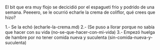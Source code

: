 [//]: # (Diana:)
[//]: # (hablar-con-hugo.md)
[//]: # (brincar-de-gusto.md)
[//]: # (alguno otro de tu preferencia)

El bit que era muy flojo se decicidió por el espagueti frio y podrido de una semana. 
Peeeero, se le ocurrió echarle la crema de coliflor, qué crees que hizo?

1.- Se la echó (echarle-la-crema.md)
2.- (Se puso a llorar porque no sabía que hacer con su vida (no-se-que-hacer-con-mi-vida)
3.- Empezó huelga de hambre por no tener comida nueva y suculenta (sin-comida-nueva-y-suculenta)
